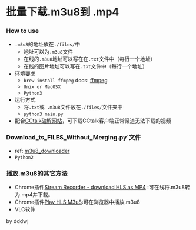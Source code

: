 # 批量下载.m3u8到 .mp4

### How to use

- `.m3u8`的地址放在`./files/`中
  - 地址可以为`.m3u8`文件
  - 在线的`.m3u8`地址可以写在在`.txt`文件中（每行一个地址）
  - 在线的图片地址可以写在`.txt`文件中（每行一个地址）
- 环境要求
  - `brew install ffmpeg` docs: [ffmpeg](https://www.ffmpeg.org/ffmpeg.html)
  - `Unix or MacOSX`
  - `Python3`
- 运行方式
  - 将`.txt`或` .m3u8`文件放在`./files/`文件夹中
  - `python3 main.py`
- 配合[CCtalk破解网站](http://cctalk.net-course.net/save/)，可下载CCtalk客户端正常渠道无法下载的视频  



### Download_ts_FILES_Without_Merging.py`文件

- ref: [m3u8_downloader](https://github.com/huzhenjie/m3u8_downloader)
- `Python2`



### 播放.m3u8的其它方法

- Chrome插件[Stream Recorder - download HLS as MP4](https://chrome.google.com/webstore/detail/stream-recorder-download/iogidnfllpdhagebkblkgbfijkbkjdmm?h1=zh) :可在线将.m3u8转为.mp4并下载。
- Chrome插件[Play HLS M3u8](https://chrome.google.com/webstore/detail/play-hls-m3u8/ckblfoghkjhaclegefojbgllenffajdc?h1=zh):可在浏览器中播放.m3u8
- VLC软件





by dddwj